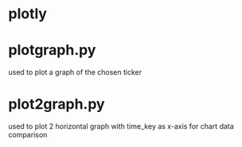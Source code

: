 # plotly

# plotgraph.py
used to plot a graph of the chosen ticker

# plot2graph.py
used to plot 2 horizontal graph with time_key as x-axis for chart data comparison
